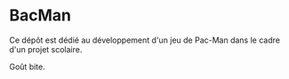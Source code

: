 ﻿# BacMan

Ce dépôt est dédié au développement d'un jeu de Pac-Man dans le cadre d'un projet scolaire.

Goût bite.
